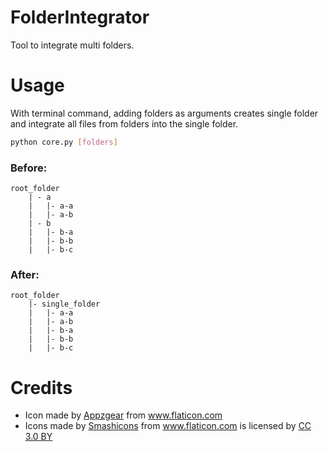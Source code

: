 # FolderIntegrator
Tool to integrate multi folders.

# Usage

With terminal command, adding folders as arguments creates single folder and integrate all files from folders into the single folder.

```bash
python core.py [folders]
```

### Before:
```
root_folder
    | - a
    |   |- a-a
    |   |- a-b
    | - b
    |   |- b-a
    |   |- b-b
    |   |- b-c
```

### After:
```
root_folder
    |- single_folder
    |   |- a-a
    |   |- a-b
    |   |- b-a
    |   |- b-b
    |   |- b-c
```

# Credits

- Icon made by [Appzgear](https://www.flaticon.com/authors/appzgear) from www.flaticon.com 
- Icons made by [Smashicons](https://www.flaticon.com/authors/smashicons) from www.flaticon.com is licensed by [CC 3.0 BY](http://creativecommons.org/licenses/by/3.0/)